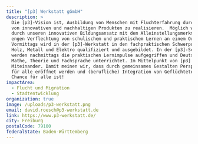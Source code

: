 ```yaml
---
title: "[p3] Werkstatt gGmbH"
description: >
  Die [p3]-Vision ist, Ausbildung von Menschen mit Fluchterfahrung durch den Bau
  von innovativen und nachhaltigen Produkten zu realisieren.  Möglich wird dies
  durch unseren innovativen Bildungsansatz mit dem Alleinstellungsmerkmal der
  engen Verflechtung von schulischem und praktischem Lernen an einem Ort:
  Vormittags wird in der [p3]-Werkstatt in den fachpraktischen Schwerpunkten
  Holz, Metall und Elektro qualifiziert und ausgebildet. In der [p3]-Schule
  werden nachmittags die praktischen Lernimpulse aufgegriffen und Deutsch,
  Mathe, Theorie und Fachsprache unterrichtet. Im Mittelpunkt von [p3] steht das
  Miteinander. Damit meinen wir, dass durch gemeinsames Gestalten Perspektiven
  für alle eröffnet werden und (berufliche) Integration von Geflüchteten eine
  Chance für alle ist!
impactArea:
  - Flucht und Migration
  - Stadtentwicklung
organization: true
image: /uploads/p3-werkstatt.png
email: david.roesch@p3-werkstatt.de
link: https://www.p3-werkstatt.de/
city: Freiburg
postalCode: 79100
federalState: Baden-Württemberg
---
```

